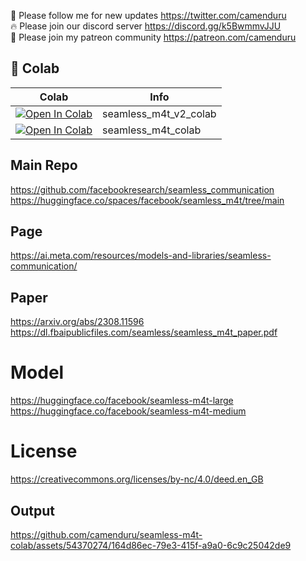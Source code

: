 🐣 Please follow me for new updates https://twitter.com/camenduru <br />
🔥 Please join our discord server https://discord.gg/k5BwmmvJJU <br />
🥳 Please join my patreon community https://patreon.com/camenduru <br />

## 🦒 Colab

| Colab | Info
| --- | --- |
[![Open In Colab](https://colab.research.google.com/assets/colab-badge.svg)](https://colab.research.google.com/github/camenduru/seamless-m4t-colab/blob/main/seamless_m4t_v2_colab.ipynb) | seamless_m4t_v2_colab
[![Open In Colab](https://colab.research.google.com/assets/colab-badge.svg)](https://colab.research.google.com/github/camenduru/seamless-m4t-colab/blob/main/seamless_m4t_colab.ipynb) | seamless_m4t_colab

## Main Repo
https://github.com/facebookresearch/seamless_communication <br />
https://huggingface.co/spaces/facebook/seamless_m4t/tree/main <br />

## Page
https://ai.meta.com/resources/models-and-libraries/seamless-communication/

## Paper
https://arxiv.org/abs/2308.11596 <br />
https://dl.fbaipublicfiles.com/seamless/seamless_m4t_paper.pdf <br />

# Model
https://huggingface.co/facebook/seamless-m4t-large <br />
https://huggingface.co/facebook/seamless-m4t-medium <br />

# License
https://creativecommons.org/licenses/by-nc/4.0/deed.en_GB

## Output
https://github.com/camenduru/seamless-m4t-colab/assets/54370274/164d86ec-79e3-415f-a9a0-6c9c25042de9

